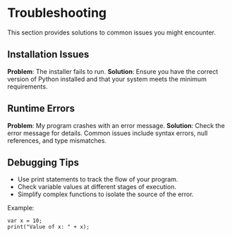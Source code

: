 # Troubleshooting

This section provides solutions to common issues you might encounter.

## Installation Issues

**Problem**: The installer fails to run.
**Solution**: Ensure you have the correct version of Python installed and that your system meets the minimum requirements.

## Runtime Errors

**Problem**: My program crashes with an error message.
**Solution**: Check the error message for details. Common issues include syntax errors, null references, and type mismatches.

## Debugging Tips

- Use print statements to track the flow of your program.
- Check variable values at different stages of execution.
- Simplify complex functions to isolate the source of the error.

Example:

```our_language
var x = 10;
print("Value of x: " + x);
```
